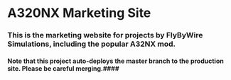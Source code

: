 # A320NX Marketing Site
### This is the marketing website for projects by FlyByWire Simulations, including the popular A32NX mod.

#### Note that this project auto-deploys the master branch to the production site. Please be careful merging.####
